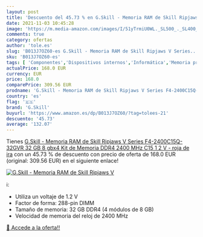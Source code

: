 ```yaml
---
layout: post
title: 'Descuento del 45.73 % en G.Skill - Memoria RAM de Skill Ripjaws V'
date: 2021-11-03 10:45:28
image: 'https://m.media-amazon.com/images/I/51yTrmiU0WL._SL500_._SL400_.jpg'
comments: true
category: ofertas
author: 'tole.es'
slug: 'B013J7OZ60-es G.Skill - Memoria RAM de Skill Ripjaws V Series...'
sku: 'B013J7OZ60-es'
tags: [ 'Componentes','Dispositivos internos','Informática','Memoria principal','g.skill','ram', ]
actualPrice: 168.0 EUR
currency: EUR
price: 168.0
comparePrice: 309.56 EUR
prodname: 'G.Skill - Memoria RAM de Skill Ripjaws V Series F4-2400C15Q-32GVR 32 GB  8 gbx4  Kit de Memoria DDR4 2400 MHz C15 1 2 V - roja de ira'
country: 'es'
flag: '🇪🇸'
brand: 'G.Skill'
buyurl: 'https://www.amazon.es/dp/B013J7OZ60/?tag=tolees-21'
descuento: '45.73'
average: '132.07'
---
```


Tienes [G.Skill - Memoria RAM de Skill Ripjaws V Series F4-2400C15Q-32GVR 32 GB  8 gbx4  Kit de Memoria DDR4 2400 MHz C15 1 2 V - roja de ira](https://www.amazon.es/dp/B013J7OZ60/?tag=tolees-21) con un 45.73 % de descuento con precio de oferta de 168.0 EUR (original: 309.56 EUR) en el siguiente enlace!

[![G.Skill - Memoria RAM de Skill Ripjaws V](https://m.media-amazon.com/images/I/51yTrmiU0WL._SL500_._SL400_.jpg)](https://www.amazon.es/dp/B013J7OZ60/?tag=tolees-21)

ℹ️:

- Utiliza un voltaje de 1.2 V
- Factor de forma: 288-pin DIMM
- Tamaño de memoria: 32 GB DDR4 (4 módulos de 8 GB)
- Velocidad de memoria del reloj de 2400 MHz

[🛒 Accede a la oferta!!](https://www.amazon.es/dp/B013J7OZ60/?tag=tolees-21)
